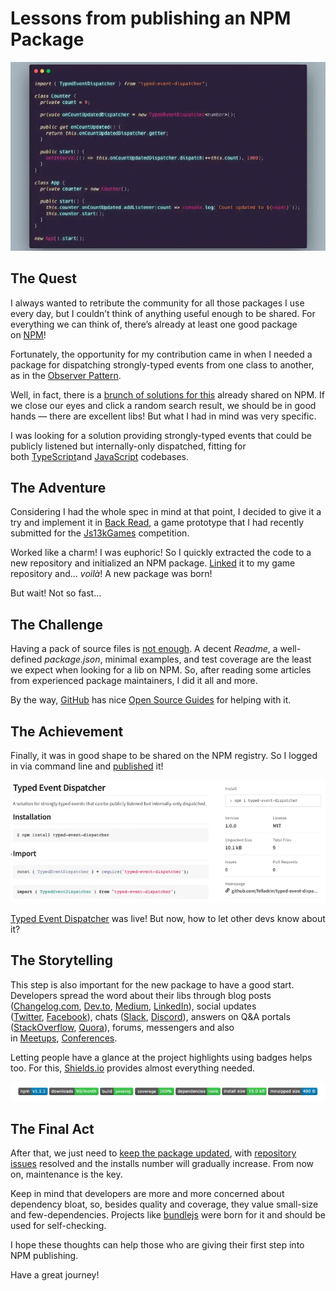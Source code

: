 # Lessons from publishing an NPM Package

![](./header.webp)

## The Quest

I always wanted to retribute the community for all those packages I use every day, but I couldn’t think of anything useful enough to be shared. For everything we can think of, there’s already at least one good package on [NPM](https://www.npmjs.com/)!

Fortunately, the opportunity for my contribution came in when I needed a package for dispatching strongly-typed events from one class to another, as in the [Observer Pattern](https://en.wikipedia.org/wiki/Observer_pattern).

Well, in fact, there is a [brunch of solutions for this](https://www.google.com/search?q=(typed+OR+type)+(event+OR+signal)+(dispatcher+OR+emitter)++site:npmjs.com) already shared on NPM. If we close our eyes and click a random search result, we should be in good hands — there are excellent libs! But what I had in mind was very specific.

I was looking for a solution providing strongly-typed events that could be publicly listened but internally-only dispatched, fitting for both [TypeScript](https://www.typescriptlang.org/)and [JavaScript](https://developer.mozilla.org/en-US/docs/Web/JavaScript) codebases.

## The Adventure

Considering I had the whole spec in mind at that point, I decided to give it a try and implement it in [Back Read](https://github.com/felladrin/js13k-2019), a game prototype that I had recently submitted for the [Js13kGames](https://js13kgames.com/entries/back-read) competition.

Worked like a charm! I was euphoric! So I quickly extracted the code to a new repository and initialized an NPM package. [Linked](https://docs.npmjs.com/cli/link.html) it to my game repository and… _voilà_! A new package was born!

But wait! Not so fast…

## The Challenge

Having a pack of source files is [not enough](https://changelog.com/posts/top-ten-reasons-why-i-wont-use-your-open-source-project). A decent _Readme_, a well-defined _package.json_, minimal examples, and test coverage are the least we expect when looking for a lib on NPM. So, after reading some articles from experienced package maintainers, I did it all and more.

By the way, [GitHub](https://github.com/) has nice [Open Source Guides](https://opensource.guide/) for helping with it.

## The Achievement

Finally, it was in good shape to be shared on the NPM registry. So I logged in via command line and [published](https://docs.npmjs.com/cli/publish) it!

![](./package-on-npm.webp)

[Typed Event Dispatcher](https://www.npmjs.com/package/typed-event-dispatcher) was live! But now, how to let other devs know about it?

## The Storytelling

This step is also important for the new package to have a good start. Developers spread the word about their libs through blog posts ([Changelog.com](https://changelog.com/), [Dev.to](https://dev.to/), [Medium](https://medium.com/), [LinkedIn](https://www.linkedin.com/)), social updates ([Twitter](https://twitter.com/), [Facebook](https://facebook.com/)), chats ([Slack](https://slack.com/), [Discord](https://discordapp.com/)), answers on Q&A portals ([StackOverflow](https://stackoverflow.com/), [Quora](https://www.quora.com/)), forums, messengers and also in [Meetups](https://www.meetup.com/find/?categoryId=546), [Conferences](https://confs.tech/).

Letting people have a glance at the project highlights using badges helps too. For this, [Shields.io](https://shields.io/) provides almost everything needed.

![](./shields.webp)

## The Final Act

After that, we just need to [keep the package updated](https://docs.npmjs.com/packages-and-modules/), with [repository issues](https://help.github.com/en/github/managing-your-work-on-github/about-issues) resolved and the installs number will gradually increase. From now on, maintenance is the key.

Keep in mind that developers are more and more concerned about dependency bloat, so, besides quality and coverage, they value small-size and few-dependencies. Projects like [bundlejs](https://bundlejs.com/) were born for it and should be used for self-checking.

I hope these thoughts can help those who are giving their first step into NPM publishing.

Have a great journey!
